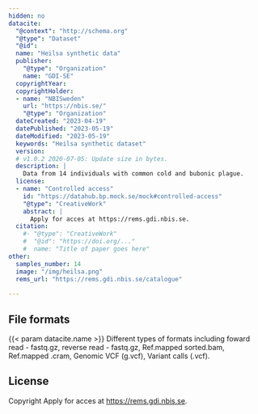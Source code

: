 ```yaml
---
hidden: no
datacite:
  "@context": "http://schema.org"
  "@type": "Dataset"
  "@id": 
  name: "Heilsa synthetic data"
  publisher:
    "@type": "Organization"
    name: "GDI-SE"
  copyrightYear: 
  copyrightHolder:
  - name: "NBISweden"
    url: "https://nbis.se/"
    "@type": "Organization"
  dateCreated: "2023-04-19"
  datePublished: "2023-05-19"
  dateModified: "2023-05-19"
  keywords: "Heilsa synthetic dataset"
  version:
  # v1.0.2 2020-07-05: Update size in bytes.
  description: |
    Data from 14 individuals with common cold and bubonic plague.
  license:
  - name: "Controlled access"
    id: "https://datahub.bp.mock.se/mock#controlled-access"
    "@type": "CreativeWork"
    abstract: |
      Apply for acces at https://rems.gdi.nbis.se.
  citation:
    #- "@type": "CreativeWork"
    #  "@id": "https://doi.org/..."
    #  name: "Title of paper goes here"
other:
  samples_number: 14
  image: "/img/heilsa.png"
  rems_url: "https://rems.gdi.nbis.se/catalogue"
  
---
```

## File formats
{{< param datacite.name >}}
Different types of formats including foward read - fastq.gz, reverse read - fastq.gz, Ref.mapped sorted.bam, Ref.mapped .cram, Genomic VCF (g.vcf), Variant calls (.vcf).

## License
Copyright
Apply for acces at https://rems.gdi.nbis.se.
